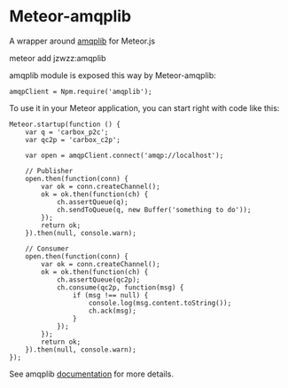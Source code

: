 Meteor-amqplib
===============
A wrapper around [amqplib](https://www.npmjs.com/package/amqplib) for Meteor.js

meteor add jzwzz:amqplib

amqplib module is exposed this way by Meteor-amqplib:

    amqpClient = Npm.require('amqplib');

To use it in your Meteor application, you can start right with code like this:


    Meteor.startup(function () {
        var q = 'carbox_p2c';
        var qc2p = 'carbox_c2p';

        var open = amqpClient.connect('amqp://localhost');

        // Publisher
        open.then(function(conn) {
            var ok = conn.createChannel();
            ok = ok.then(function(ch) {
                ch.assertQueue(q);
                ch.sendToQueue(q, new Buffer('something to do'));
            });
            return ok;
        }).then(null, console.warn);

        // Consumer
        open.then(function(conn) {
            var ok = conn.createChannel();
            ok = ok.then(function(ch) {
                ch.assertQueue(qc2p);
                ch.consume(qc2p, function(msg) {
                    if (msg !== null) {
                        console.log(msg.content.toString());
                        ch.ack(msg);
                    }
                });
            });
            return ok;
        }).then(null, console.warn);
    });
    
See amqplib [documentation](https://www.npmjs.com/package/amqplib) for more details.

